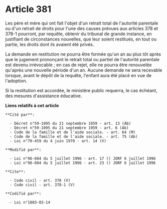 # Article 381

Les père et mère qui ont fait l'objet d'un retrait total de l'autorité parentale ou d'un retrait de droits pour l'une des
causes prévues aux articles 378 et 378-1 pourront, par requête, obtenir du tribunal de grande instance, en justifiant de
circonstances nouvelles, que leur soient restitués, en tout ou partie, les droits dont ils avaient été privés. 

La demande en restitution ne pourra être formée qu'un an au plus tôt après que le jugement prononçant le retrait total ou
partiel de l'autorité parentale est devenu irrévocable ; en cas de rejet, elle ne pourra être renouvelée qu'après une
nouvelle période d'un an. Aucune demande ne sera recevable lorsque, avant le dépôt de la requête, l'enfant aura été placé en
vue de l'adoption. 

Si la restitution est accordée, le ministère public requerra, le cas échéant, des mesures d'assistance éducative.

**Liens relatifs à cet article**

	**Cité par**:

	  - Décret n°59-1095 du 21 septembre 1959 - art. 13 (Ab)
	  - Décret n°59-1095 du 21 septembre 1959 - art. 6 (Ab)
	  - Code de la famille et de l'aide sociale. - art. 64 (M)
	  - Code de la famille et de l'aide sociale. - art. 75 (Ab)
	  - Loi n°70-459 du 4 juin 1970 - art. 14 (V)

	**Modifié par**:

	  - Loi n°96-604 du 5 juillet 1996 - art. 17 () JORF 6 juillet 1996
	  - Loi n°96-604 du 5 juillet 1996 - art. 23 () JORF 6 juillet 1996

	**Cite**:

	  - Code civil - art. 378 (V)
	  - Code civil - art. 378-1 (V)

	**Codifié par**:

	  - Loi n°1803-03-14

